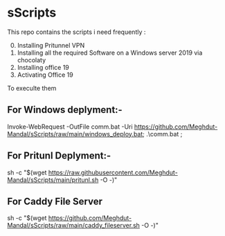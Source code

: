 # sScripts

This repo  contains the scripts i need frequently :

0. Installing Pritunnel VPN
1. Installing all the required Software on a Windows server 2019 via chocolaty
2. Installing office 19 
3. Activating Office 19 


To execulte them

## For Windows deplyment:-

Invoke-WebRequest -OutFile comm.bat -Uri https://github.com/Meghdut-Mandal/sScripts/raw/main/windows_deploy.bat; .\comm.bat ;


## For Pritunl Deplyment:-

sh -c "$(wget https://raw.githubusercontent.com/Meghdut-Mandal/sScripts/main/pritunl.sh -O -)"

## For Caddy File Server 

sh -c "$(wget https://github.com/Meghdut-Mandal/sScripts/raw/main/caddy_fileserver.sh -O -)"

